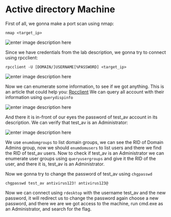 ﻿# Active directory Machine

First of all, we gonna make a port scan using nmap:

    nmap <target_ip>
   
![enter image description here](https://i.ibb.co/BKXw0nG/Screen-Shot-2022-12-30-at-8-01-00-PM.png)

Since we have credentials from the lab description, we gonna try to connect using rpcclient:

    rpcclient -U [DOMAIN/]USERNAME[%PASSWORD] <target_ip>

![enter image description here](https://i.ibb.co/30fPDsZ/Screen-Shot-2022-12-30-at-8-06-05-PM.png)

Now we can enumerate some information, to see if we got anything.
This is an article that could help you: [Rpcclient](https://www.hackingarticles.in/active-directory-enumeration-rpcclient/)
We can query all account with their information using ```querydispinfo```

![enter image description here](https://i.ibb.co/Kz6YF2P/Screen-Shot-2022-12-30-at-8-09-35-PM.png)

And there it is in-front of our eyes the password of test_av account in its description.
We can verify that test_av is an Administrator:

![enter image description here](https://i.ibb.co/51KLkSK/Screen-Shot-2022-12-30-at-8-22-31-PM.png)

We use ```enumdomgroups``` to list domain groups, we can see the RID of Domain Admins group, now we should ```enumdomusers``` to list users and there we find the RID of test_av users.
Now to check if test_av is an Administrator we can enumerate user groups using ```queryusergroups``` and give it the RID of the user, and there it is, test_av is an Administrator.

Now we gonna try to change the password of test_av using ```chgpasswd```

    chgpasswd test_av antivirus123! antivirus123@

Now we can connect using ```rdesktop``` with the username test_av and the new password, it will redirect us to change the password again choose a new password, and there we are we got access to the machine, run cmd.exe as an Administrator, and search for the flag.
